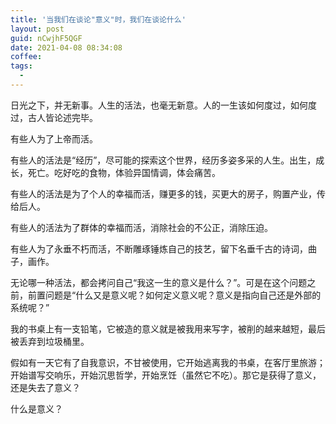 ```yaml
---
title: '当我们在谈论"意义"时，我们在谈论什么'
layout: post
guid: nCwjhF5QGF
date: 2021-04-08 08:34:08
coffee:
tags:
  -
---
```


日光之下，并无新事。人生的活法，也毫无新意。人的一生该如何度过，如何度过，古人皆论述完毕。

有些人为了上帝而活。

有些人的活法是“经历”，尽可能的探索这个世界，经历多姿多采的人生。出生，成长，死亡。吃好吃的食物，体验异国情调，体会痛苦。

有些人的活法是为了个人的幸福而活，赚更多的钱，买更大的房子，购置产业，传给后人。

有些人的活法为了群体的幸福而活，消除社会的不公正，消除压迫。

有些人为了永垂不朽而活，不断雕琢锤炼自己的技艺，留下名垂千古的诗词，曲子，画作。

无论哪一种活法，都会拷问自己“我这一生的意义是什么？”。可是在这个问题之前，前置问题是“什么又是意义呢？如何定义意义呢？意义是指向自己还是外部的系统呢？”


我的书桌上有一支铅笔，它被造的意义就是被我用来写字，被削的越来越短，最后被丢弃到垃圾桶里。

假如有一天它有了自我意识，不甘被使用，它开始逃离我的书桌，在客厅里旅游；开始谱写交响乐，开始沉思哲学，开始烹饪（虽然它不吃）。那它是获得了意义，还是失去了意义？

什么是意义？


